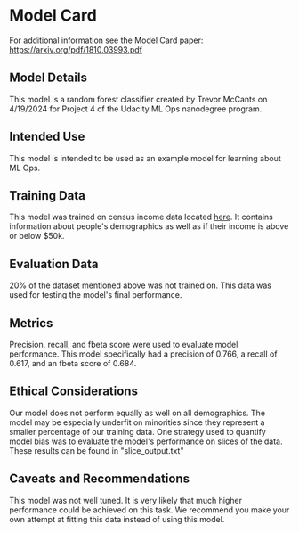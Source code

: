 # Model Card

For additional information see the Model Card paper: https://arxiv.org/pdf/1810.03993.pdf

## Model Details

This model is a random forest classifier created by Trevor McCants on 4/19/2024 for Project 4 of the Udacity ML Ops nanodegree program.

## Intended Use

This model is intended to be used as an example model for learning about ML Ops.

## Training Data

This model was trained on census income data located [here](https://archive.ics.uci.edu/dataset/20/census+income). It contains information about people's demographics as well as if their income is above or below $50k.

## Evaluation Data

20% of the dataset mentioned above was not trained on. This data was used for testing the model's final performance.

## Metrics

Precision, recall, and fbeta score were used to evaluate model performance. This model specifically had a precision of 0.766, a recall of 0.617, and an fbeta score of 0.684.

## Ethical Considerations

Our model does not perform equally as well on all demographics. The model may be especially underfit on minorities since they represent a smaller percentage of our training data. One strategy used to quantify model bias was to evaluate the model's performance on slices of the data. These results can be found in "slice_output.txt"

## Caveats and Recommendations

This model was not well tuned. It is very likely that much higher performance could be achieved on this task. We recommend you make your own attempt at fitting this data instead of using this model.